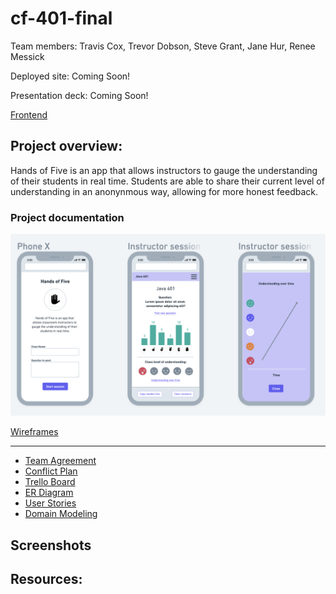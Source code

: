 # cf-401-final

Team members: Travis Cox, Trevor Dobson, Steve Grant, Jane Hur, Renee Messick

Deployed site: Coming Soon!

Presentation deck: Coming Soon!

[Frontend ](https://github.com/CF-401-Final/frontend)

## Project overview:

Hands of Five is an app that allows instructors to gauge the understanding of their students in real time. Students are able to share their current level of understanding in an anonynmous way, allowing for more honest feedback.

### Project documentation

![wireframes](./assets/wireframes.png)

[Wireframes](https://whimsical.com/Nc2w7CeyFZ73DDXcEMqgTB#2Ux7TurymNB6r2PosD1R)


---

- [Team Agreement](projectDocs/TeamAgreement.md)
- [Conflict Plan](projectDocs/conflictPlan.md)
- [Trello Board](https://trello.com/b/Rm0s1xSj/cf-401-final)
- [ER Diagram](Soon!)
- [User Stories](projectDocs/userStories.md)
- [Domain Modeling](projectDocs/domainModel.md)

## Screenshots

## Resources:
